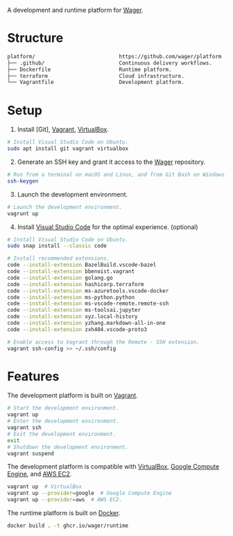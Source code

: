 A development and runtime platform for [Wager].

# Structure

```bash
platform/                           https://github.com/wager/platform
├── .github/                        Continuous delivery workflows.
├── Dockerfile                      Runtime platform.
├── terraform                       Cloud infrastructure.
└── Vagrantfile                     Development platform.
```

# Setup

1. Install [Git], [Vagrant], [VirtualBox].

```bash
# Install Visual Studio Code on Ubuntu.
sudo apt install git vagrant virtualbox
```

2. Generate an SSH key and grant it access to the [Wager] repository.

```bash
# Run from a terminal on macOS and Linux, and from Git Bash on Windows.
ssh-keygen
```

3. Launch the development environment.

```bash
# Launch the development environment.
vagrunt up
```

4. Install [Visual Studio Code] for the optimal experience. (optional)

```bash
# Install Visual Studio Code on Ubuntu.
sudo snap install --classic code

# Install recommended extensions.
code --install-extension BazelBuild.vscode-bazel
code --install-extension bbenoist.vagrant
code --install-extension golang.go
code --install-extension hashicorp.terraform
code --install-extension ms-azuretools.vscode-docker
code --install-extension ms-python.python
code --install-extension ms-vscode-remote.remote-ssh
code --install-extension ms-toolsai.jupyter
code --install-extension xyz.local-history
code --install-extension yzhang.markdown-all-in-one
code --install-extension zxh404.vscode-proto3

# Enable access to Vagrant through the Remote - SSH extension.
vagrant ssh-config >> ~/.ssh/config
```

# Features

The development platform is built on [Vagrant].

```bash
# Start the development environment.
vagrant up
# Enter the development environment.
vagrant ssh
# Exit the development environment.
exit
# Shutdown the development environment.
vagrant suspend
```

The development platform is compatible with [VirtualBox], [Google Compute Engine], and [AWS EC2].

```bash
vagrant up  # VirtualBox
vagrant up --provider=google  # Google Compute Engine
vagrant up --provider=aws  # AWS EC2.
```

The runtime platform is built on [Docker].

```bash
docker build . -t ghcr.io/wager/runtime
```

[AWS EC2]:
  https://aws.amazon.com/ec2
[Docker]:
  https://www.docker.com/
[Google Compute Engine]:
  https://cloud.google.com/compute
[Vagrant]:
  https://www.vagrantup.com/downloads
[VirtualBox]:
  https://www.virtualbox.org/wiki/Downloads
[Visual Studio Code]:
  https://code.visualstudio.com/Download
[Wager]:
  https://github.com/wager/wager
